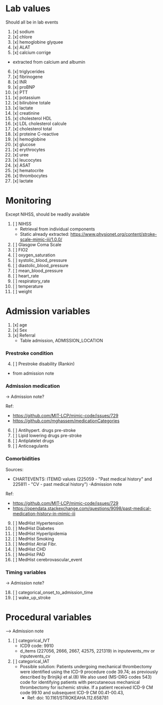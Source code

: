 
# Lab values

Should all be in lab events

1. [x] sodium
2. [x] chlore
3. [x] hemoglobine glyquee
4. [x] ALAT
5. [x] calcium corrige
- extracted from calcium and albumin
6. [x] triglycerides
7. [x] fibrinogene
8. [x] INR
9. [x] proBNP
10. [x] PTT
11. [x] potassium
12. [x] bilirubine totale
13. [x] lactate
14. [x] creatinine
15. [x] cholesterol HDL
16. [x] LDL cholesterol calcule
17. [x] cholesterol total
18. [x] proteine C-reactive
19. [x] hemoglobine
20. [x] glucose
21. [x] erythrocytes
22. [x] uree
23. [x] leucocytes
24. [x] ASAT
25. [x] hematocrite
26. [x] thrombocytes
27. [x] lactate

# Monitoring

Except NIHSS, should be readily available

1. [ ] NIHSS
   - Retrieval from individual components 
   - Static already extracted: https://www.physionet.org/content/stroke-scale-mimic-iii/1.0.0/
2. [ ] Glasgow Coma Scale
3. [ ] FIO2
4. [ ] oxygen_saturation
5. [ ] systolic_blood_pressure
6. [ ] diastolic_blood_pressure
7. [ ] mean_blood_pressure
8. [ ] heart_rate
9. [ ] respiratory_rate
10. [ ] temperature
11. [ ] weight


# Admission variables

1. [x] age
2. [x] Sex
3. [x] Referral
   - Table admission, ADMISSION_LOCATION

### Prestroke condition 

4. [ ] Prestroke disability (Rankin)
 - from admission note

### Admission medication

-> Admission note?

Ref: 
- https://github.com/MIT-LCP/mimic-code/issues/729
- https://github.com/mghassem/medicationCategories

6. [ ] Antihypert. drugs pre-stroke
6. [ ] Lipid lowering drugs pre-stroke
7. [ ] Antiplatelet drugs
8. [ ] Anticoagulants

### Comorbidities 

Sources:
- CHARTEVENTS: ITEMID values (225059 - "Past medical history" and 225811 - "CV - past medical history")
-Admission note

Ref: 
- https://github.com/MIT-LCP/mimic-code/issues/729
- https://opendata.stackexchange.com/questions/9098/past-medical-medication-history-in-mimic-iii

9. [ ] MedHist Hypertension
10. [ ] MedHist Diabetes
11. [ ] MedHist Hyperlipidemia
12. [ ] MedHist Smoking
13. [ ] MedHist Atrial Fibr.
14. [ ] MedHist CHD
15. [ ] MedHist PAD
16. [ ] MedHist cerebrovascular_event

### Timing variables

-> Admission note?

18. [ ] categorical_onset_to_admission_time
18. [ ] wake_up_stroke

# Procedural variables

--> Admission note

1. [ ] categorical_IVT
   - ICD9 code: 9910
   - d_items (227056, 2666, 2667, 42575, 221319) in inputevents_mv or inputevents_cv 
2. [ ] categorical_IAT
   - Possible solution: Patients undergoing mechanical thrombectomy were identified using the ICD-9 procedure code 39.74; as previously described by Brinjikji et al.(8) We also used (MS-DRG codes 543) code for identifying patients with percutaneous mechanical thrombectomy for ischemic stroke. If a patient received ICD-9 CM code 99.10 and subsequent ICD-9 CM 00.41-00.43, 
     - Ref: doi: 10.1161/STROKEAHA.112.658781

